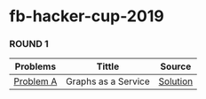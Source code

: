 # fb-hacker-cup-2019

### ROUND 1

|  Problems  | Tittle | Source |
| ---------- | ------ | ------ |
| [Problem A](https://www.facebook.com/codingcompetitions/hacker-cup/2019/round-1/problems/A) | Graphs as a Service | [Solution](https://github.com/juliehub/fb-hacker-cup-2019/blob/master/fb_hackercup_2019_problemA_graphs_as_a_service.py) |



